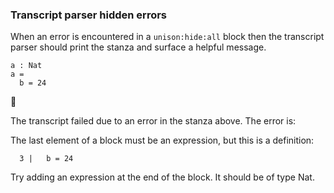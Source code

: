 ### Transcript parser hidden errors

When an error is encountered in a `unison:hide:all` block
then the transcript parser should print the stanza
and surface a helpful message.

``` unison
a : Nat
a = 
  b = 24
```



🛑

The transcript failed due to an error in the stanza above. The error is:


  The last element of a block must be an expression, but this is
  a definition:
  
      3 |   b = 24
  
  Try adding an expression at the end of the block.
  It should be of type Nat.

